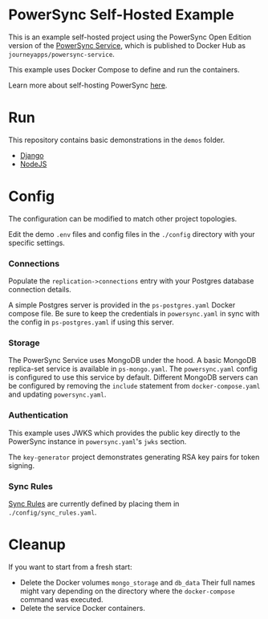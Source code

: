 # PowerSync Self-Hosted Example

This is an example self-hosted project using the PowerSync Open Edition version of the [PowerSync Service](https://github.com/powersync-ja/powersync-service), which is published to Docker Hub as `journeyapps/powersync-service`.

This example uses Docker Compose to define and run the containers.

Learn more about self-hosting PowerSync [here](https://docs.powersync.com/self-hosting/getting-started).

# Run

This repository contains basic demonstrations in the `demos` folder.

- [Django](./demos/django/README.md)
- [NodeJS](./demos/nodejs/README.md)

# Config

The configuration can be modified to match other project topologies.

Edit the demo `.env` files and config files in the `./config` directory with your specific settings.

### Connections

Populate the `replication->connections` entry with your Postgres database connection details.

A simple Postgres server is provided in the `ps-postgres.yaml` Docker compose file. Be sure to keep the credentials in `powersync.yaml` in sync with the config in `ps-postgres.yaml` if using this server.

### Storage

The PowerSync Service uses MongoDB under the hood. A basic MongoDB replica-set service is available in `ps-mongo.yaml`. The `powersync.yaml` config is configured to use this service by default. Different MongoDB servers can be configured by removing the `include` statement from `docker-compose.yaml` and updating `powersync.yaml`.

### Authentication

This example uses JWKS which provides the public key directly to the PowerSync instance in `powersync.yaml`'s `jwks` section.

The `key-generator` project demonstrates generating RSA key pairs for token signing.

### Sync Rules

[Sync Rules](https://docs.powersync.com/usage/sync-rules) are currently defined by placing them in `./config/sync_rules.yaml`.

# Cleanup

If you want to start from a fresh start:

- Delete the Docker volumes `mongo_storage` and `db_data`
  Their full names might vary depending on the directory where the `docker-compose` command was executed.
- Delete the service Docker containers.
